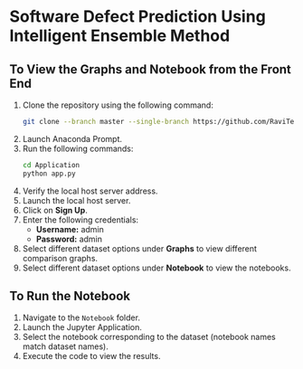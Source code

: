 
# Software Defect Prediction Using Intelligent Ensemble Method

## **To View the Graphs and Notebook from the Front End**

1. Clone the repository using the following command:  
   ```sh
   git clone --branch master --single-branch https://github.com/RaviTejaCVS/software-defect-prediction-using-intelligent-ensemble-method.git
   ```
2. Launch Anaconda Prompt.  
3. Run the following commands:  
   ```sh
   cd Application
   python app.py
   ```
4. Verify the local host server address.  
5. Launch the local host server.  
6. Click on **Sign Up**.  
7. Enter the following credentials:  
   - **Username:** admin  
   - **Password:** admin  
8. Select different dataset options under **Graphs** to view different comparison graphs.  
9. Select different dataset options under **Notebook** to view the notebooks.  

## **To Run the Notebook**

1. Navigate to the `Notebook` folder.  
2. Launch the Jupyter Application.  
3. Select the notebook corresponding to the dataset (notebook names match dataset names).  
4. Execute the code to view the results.  
```
